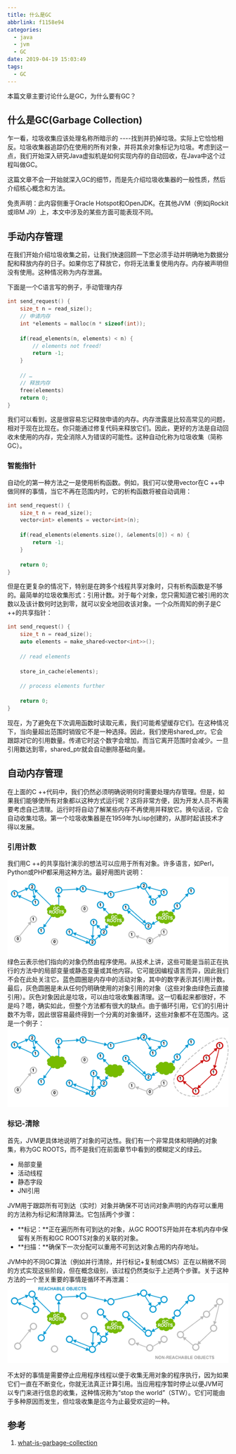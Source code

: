 ```yaml
---
title: 什么是GC
abbrlink: f1158e94
categories:
  - java
  - jvm
  - GC
date: 2019-04-19 15:03:49
tags:
  - GC
---
```

本篇文章主要讨论什么是GC，为什么要有GC？
## 什么是GC(Garbage Collection)
乍一看，垃圾收集应该处理名称所暗示的 ----找到并扔掉垃圾。实际上它恰恰相反。垃圾收集器追踪仍在使用的所有对象，并将其余对象标记为垃圾。考虑到这一点，我们开始深入研究Java虚拟机是如何实现内存的自动回收，在Java中这个过程叫做GC。
 
 这篇文章不会一开始就深入GC的细节，而是先介绍垃圾收集器的一般性质，然后介绍核心概念和方法。

免责声明：此内容侧重于Oracle Hotspot和OpenJDK。在其他JVM（例如jRockit或IBM J9）上，本文中涉及的某些方面可能表现不同。
<!-- more  -->
## 手动内存管理
在我们开始介绍垃圾收集之前，让我们快速回顾一下您必须手动并明确地为数据分配和释放内存的日子。如果你忘了释放它，你将无法重复使用内存。内存被声明但没有使用。这种情况称为内存泄漏。

下面是一个C语言写的例子，手动管理内存
``` c
int send_request() {
    size_t n = read_size();
    // 申请内存
    int *elements = malloc(n * sizeof(int));

    if(read_elements(n, elements) < n) {
        // elements not freed!
        return -1;
    }

    // …
    // 释放内存
    free(elements)
    return 0;
}
```
我们可以看到，这是很容易忘记释放申请的内存。内存泄露是比较高常见的问题，相对于现在比现在。你只能通过修复代码来释放它们。因此，更好的方法是自动回收未使用的内存，完全消除人为错误的可能性。这种自动化称为垃圾收集（简称GC）。
### 智能指针
自动化的第一种方法之一是使用析构函数。例如，我们可以使用vector在C ++中做同样的事情，当它不再在范围内时，它的析构函数将被自动调用：
``` c++
int send_request() {
    size_t n = read_size();
    vector<int> elements = vector<int>(n);

    if(read_elements(elements.size(), &elements[0]) < n) {
        return -1;
    }

    return 0;
}
```
但是在更复杂的情况下，特别是在跨多个线程共享对象时，只有析构函数是不够的。最简单的垃圾收集形式：引用计数。对于每个对象，您只需知道它被引用的次数以及该计数何时达到零，就可以安全地回收该对象。一个众所周知的例子是C ++的共享指针：
``` C++
int send_request() {
    size_t n = read_size();
    auto elements = make_shared<vector<int>>();

    // read elements

    store_in_cache(elements);

    // process elements further

    return 0;
}
```
现在，为了避免在下次调用函数时读取元素，我们可能希望缓存它们。在这种情况下，当向量超出范围时销毁它不是一种选择。因此，我们使用shared_ptr。它会跟踪对它的引用数量。传递它时这个数字会增加，而当它离开范围时会减少。一旦引用数达到零，shared_ptr就会自动删除基础向量。

## 自动内存管理
在上面的C ++代码中，我们仍然必须明确说明何时需要处理内存管理。但是，如果我们能够使所有对象都以这种方式运行呢？这将非常方便，因为开发人员不再需要考虑自己清理。运行时将自动了解某些内存不再使用并释放它。换句话说，它会自动收集垃圾。第一个垃圾收集器是在1959年为Lisp创建的，从那时起该技术才得以发展。

### 引用计数
我们用C ++的共享指针演示的想法可以应用于所有对象。许多语言，如Perl，Python或PHP都采用这种方法。最好用图片说明：
![引用计数](/source/images/Java-GC-counting-references1.png)
绿色云表示他们指向的对象仍然由程序使用。从技术上讲，这些可能是当前正在执行的方法中的局部变量或静态变量或其他内容。它可能因编程语言而异，因此我们不会在此处关注它。蓝色圆圈是内存中的活动对象，其中的数字表示其引用计数。最后，灰色圆圈是未从任何仍明确使用的对象引用的对象（这些对象由绿色云直接引用）。灰色对象因此是垃圾，可以由垃圾收集器清理。这一切看起来都很好，不是吗？嗯，确实如此，但整个方法都有很大的缺点。由于循环引用，它们的引用计数不为零，因此很容易最终得到一个分离的对象循环，这些对象都不在范围内。这是一个例子：
![Java-GC-cyclical-dependencies](/source/images/Java-GC-cyclical-dependencies.png)
### 标记-清除
首先，JVM更具体地说明了对象的可达性。我们有一个非常具体和明确的对象集，称为GC ROOTS，而不是我们在前面章节中看到的模糊定义的绿云。
* 局部变量
* 活动线程
* 静态字段
* JNI引用

JVM用于跟踪所有可到达（实时）对象并确保不可访问对象声明的内存可以重用的方法称为标记和清除算法。它包括两个步骤：
* **标记：**正在遍历所有可到达的对象，从GC ROOTS开始并在本机内存中保留有关所有和GC ROOTS对象的关联的对象。
* **扫描：**确保下一次分配可以重用不可到达对象占用的内存地址。

JVM中的不同GC算法（例如并行清除，并行标记+复制或CMS）正在以稍微不同的方式实现这些阶段，但在概念级别，该过程仍然类似于上述两个步骤。关于这种方法的一个至关重要的事情是循环不再泄漏：
![Java-GC-mark-and-sweep](/source/images/Java-GC-mark-and-sweep.png)

不太好的事情是需要停止应用程序线程以便于收集无用对象的程序执行，因为如果它们一直在不断变化，你就无法真正计算引用。当应用程序暂时停止以便JVM可以专门来进行信息的收集，这种情况称为“stop the world”（STW）。它们可能由于多种原因而发生，但垃圾收集是迄今为止最受欢迎的一种。
## 参考
1. [what-is-garbage-collection](https://plumbr.io/handbook/what-is-garbage-collection)